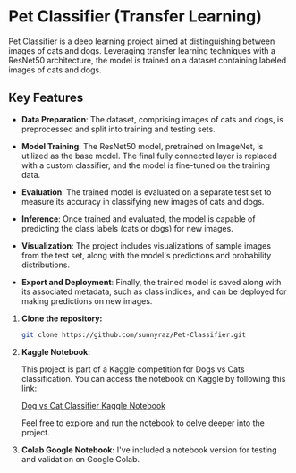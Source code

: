 # Pet Classifier (Transfer Learning)

Pet Classifier is a deep learning project aimed at distinguishing between images of cats and dogs. Leveraging transfer learning techniques with a ResNet50 architecture, the model is trained on a dataset containing labeled images of cats and dogs.

## Key Features

- **Data Preparation**: The dataset, comprising images of cats and dogs, is preprocessed and split into training and testing sets.
   
- **Model Training**: The ResNet50 model, pretrained on ImageNet, is utilized as the base model. The final fully connected layer is replaced with a custom classifier, and the model is fine-tuned on the training data.
   
- **Evaluation**: The trained model is evaluated on a separate test set to measure its accuracy in classifying new images of cats and dogs.
   
- **Inference**: Once trained and evaluated, the model is capable of predicting the class labels (cats or dogs) for new images.
   
- **Visualization**: The project includes visualizations of sample images from the test set, along with the model's predictions and probability distributions.
   
- **Export and Deployment**: Finally, the trained model is saved along with its associated metadata, such as class indices, and can be deployed for making predictions on new images.

1. **Clone the repository:**

    ```bash
    git clone https://github.com/sunnyraz/Pet-Classifier.git
    ```

2. **Kaggle Notebook:**

    This project is part of a Kaggle competition for Dogs vs Cats classification. You can access the notebook on Kaggle by following this link:

    [Dog vs Cat Classifier Kaggle Notebook](https://www.kaggle.com/code/sunnyraz/dog-vs-cat/)

    Feel free to explore and run the notebook to delve deeper into the project.


3. **Colab Google Notebook:**
   I've included a notebook version for testing and validation on Google Colab.
   
